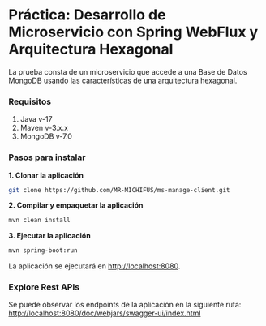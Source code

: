 # Práctica: Desarrollo de Microservicio con Spring WebFlux y Arquitectura Hexagonal

La prueba consta de un microservicio que accede a una Base de Datos MongoDB usando las características de una arquitectura hexagonal.

### Requisitos

1. Java v-17
2. Maven v-3.x.x
3. MongoDB v-7.0 

### Pasos para instalar

**1. Clonar la aplicación**

```bash
git clone https://github.com/MR-MICHIFUS/ms-manage-client.git
```

**2. Compilar y empaquetar la aplicación**

```bash
mvn clean install
```

**3. Ejecutar la aplicación**

```bash
mvn spring-boot:run
```

La aplicación se ejecutará en <http://localhost:8080>.

### Explore Rest APIs

Se puede observar los endpoints de la aplicación en la siguiente ruta:
<http://localhost:8080/doc/webjars/swagger-ui/index.html>